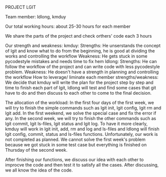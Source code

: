 PROJECT LGIT

Team member: ldlong, kmduy

Our total working hours: about 25-30 hours for each member

We share the parts of the project and check orthers' code each 3 hours


Our strength and weakness:
	kmduy:
		Strengths: He unserstands the concept of lgit and know what to do from the beginning, he is good at dividing the works and controlling the workflow
		Weakness: He gets stuck in some pycodestyle mistakes and needs time to fix hem
	ldlong:
		Strengths: He can follow the workflow of the project and can write code with less pycodestyle problem.
		Weakness: He doesn't have a strength in planning and controlling the workflow
	How to leverage/ liminate each member strengths/weakness: We decide that kmduy will write the plan for the project step by step and time to finish each part of lgit, ldlong will test and find some cases that git have to do and then discuss to each other to come to the final decision.


The allocation of the workload: 
	In the first four days of the first week, we will try to finish the simple commands such as lgit init, lgit config, lgit rm and lgit add.
	In the first weekend, we solve the special case and fix the error if any.
	In the second week, we will try to finish the other commands such as lgit commit, lgit ls-files, lgit status and lgit log.
	To have it more clearly, kmduy will work in lgit init, add, rm and log and ls-files and ldlong will finish lgit config, commit, status and ls-files functions. 
	Unfortunately, our work is not completed as planned. We cannot solve the first week's problem because we got stuck in some test case but everything is finished on Thursday of the second week.


After finishing our functions, we discuss our idea with each other to improcve the code and then test it to satisfy all the cases. After discussing, we all know the idea of the code.
